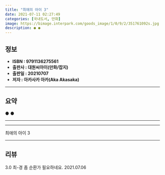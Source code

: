 ```yaml
---
title: "최애의 아이 3"
date: 2021-07-11 02:27:49
categories: [국내도서, 만화]
image: https://bimage.interpark.com/goods_image/1/0/9/2/351761092s.jpg
description: ● ●
---
```


## **정보**

- **ISBN : 9791136275561**
- **출판사 : 대원씨아이(만화/잡지)**
- **출판일 : 20210707**
- **저자 : 아카사카 아카(Aka Akasaka)**

------



## **요약**

●  ●  

------



------


최애의 아이 3 

------


## **리뷰** 

3.0 최-경 좀 순환가 필요하네요. 2021.07.06 <br/>